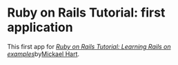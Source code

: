 # Ruby on Rails Tutorial: first application

This first app for
[*Ruby on Rails Tutorial: Learning Rails on examples*](http://railstutorial.org/)by[Mickael Hart](http://michaelhart1.com/).